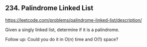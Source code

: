 ## 234. Palindrome Linked List
https://leetcode.com/problems/palindrome-linked-list/description/

Given a singly linked list, determine if it is a palindrome.

Follow up: Could you do it in O(n) time and O(1) space?